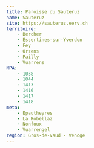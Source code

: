 ```yaml
---
title: Paroisse du Sauteruz
name: Sauteruz
site: https://sauteruz.eerv.ch
territoire:
    - Bercher
    - Essertines-sur-Yverdon
    - Fey
    - Orzens
    - Pailly
    - Vuarrens
NPA:
    - 1038
    - 1044
    - 1413
    - 1416
    - 1417
    - 1418
meta:
    - Epautheyres
    - La Robellaz
    - Nonfoux
    - Vuarrengel
region: Gros-de-Vaud - Venoge
---
```

